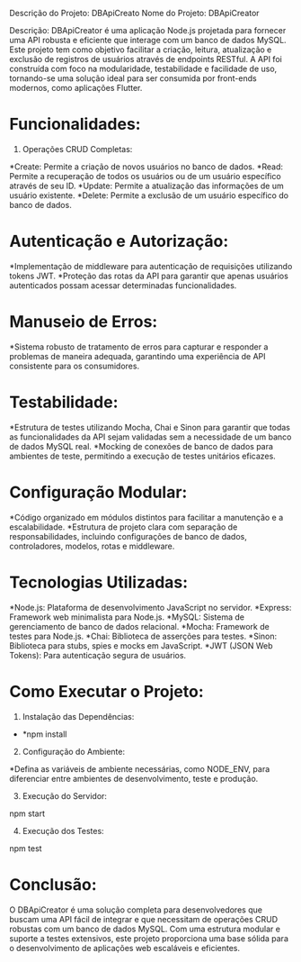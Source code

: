 Descrição do Projeto: DBApiCreato
Nome do Projeto: DBApiCreator

Descrição:
DBApiCreator é uma aplicação Node.js projetada para fornecer uma API robusta e eficiente que interage com um banco de dados MySQL. Este projeto tem como objetivo facilitar a criação, leitura, atualização e exclusão de registros de usuários através de endpoints RESTful. A API foi construída com foco na modularidade, testabilidade e facilidade de uso, tornando-se uma solução ideal para ser consumida por front-ends modernos, como aplicações Flutter.

# Funcionalidades:

1. Operações CRUD Completas:

*Create: Permite a criação de novos usuários no banco de dados.
*Read: Permite a recuperação de todos os usuários ou de um usuário específico através de seu ID.
*Update: Permite a atualização das informações de um usuário existente.
*Delete: Permite a exclusão de um usuário específico do banco de dados.

# Autenticação e Autorização:

*Implementação de middleware para autenticação de requisições utilizando tokens JWT.
*Proteção das rotas da API para garantir que apenas usuários autenticados possam acessar determinadas funcionalidades.

# Manuseio de Erros:

*Sistema robusto de tratamento de erros para capturar e responder a problemas de maneira adequada, garantindo uma experiência de API consistente para os consumidores.

# Testabilidade:

*Estrutura de testes utilizando Mocha, Chai e Sinon para garantir que todas as funcionalidades da API sejam validadas sem a necessidade de um banco de dados MySQL real.
*Mocking de conexões de banco de dados para ambientes de teste, permitindo a execução de testes unitários eficazes.

# Configuração Modular:

*Código organizado em módulos distintos para facilitar a manutenção e a escalabilidade.
*Estrutura de projeto clara com separação de responsabilidades, incluindo configurações de banco de dados, controladores, modelos, rotas e middleware.

# Tecnologias Utilizadas:

*Node.js: Plataforma de desenvolvimento JavaScript no servidor.
*Express: Framework web minimalista para Node.js.
*MySQL: Sistema de gerenciamento de banco de dados relacional.
*Mocha: Framework de testes para Node.js.
*Chai: Biblioteca de asserções para testes.
*Sinon: Biblioteca para stubs, spies e mocks em JavaScript.
*JWT (JSON Web Tokens): Para autenticação segura de usuários.

# Como Executar o Projeto:

1. Instalação das Dependências:

* *npm install

2. Configuração do Ambiente:

*Defina as variáveis de ambiente necessárias, como NODE_ENV, para diferenciar entre ambientes de desenvolvimento, teste e produção.

3. Execução do Servidor:

npm start

4. Execução dos Testes:

npm test

# Conclusão:

O DBApiCreator é uma solução completa para desenvolvedores que buscam uma API fácil de integrar e que necessitam de operações CRUD robustas com um banco de dados MySQL. Com uma estrutura modular e suporte a testes extensivos, este projeto proporciona uma base sólida para o desenvolvimento de aplicações web escaláveis e eficientes.
